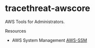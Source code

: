# tracethreat-awscore

AWS Tools for Administrators.



Resources 

* AWS System Management [AWS-SSM](https://docs.aws.amazon.com/systems-manager/latest/userguide/systems-manager-ug.pdf)
